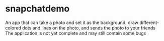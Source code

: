 # snapchatdemo
An app that can take a photo and set it as the background, draw different-colored dots and lines on the photo, and sends the photo to your friends
The application is not yet complete and may still contain some bugs

